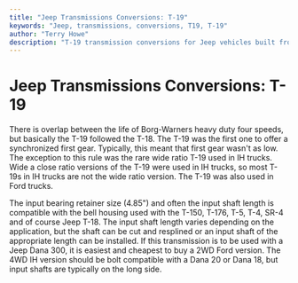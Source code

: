 ```yaml
---
title: "Jeep Transmissions Conversions: T-19"
keywords: "Jeep, transmissions, conversions, T19, T-19"
author: "Terry Howe"
description: "T-19 transmission conversions for Jeep vehicles built from 1941 until the present including military, CJ, YJ, TJ, and other models."
---
```

# Jeep Transmissions Conversions: T-19

There is overlap between the life of Borg-Warners heavy duty four speeds, but basically the T-19 followed the T-18. The T-19 was the first one to offer a synchronized first gear. Typically, this meant that first gear wasn't as low. The exception to this rule was the rare wide ratio T-19 used in IH trucks. Wide a close ratio versions of the T-19 were used in IH trucks, so most T-19s in IH trucks are not the wide ratio version. The T-19 was also used in Ford trucks.

The input bearing retainer size (4.85") and often the input shaft length is compatible with the bell housing used with the T-150, T-176, T-5, T-4, SR-4 and of course Jeep T-18. The input shaft length varies depending on the application, but the shaft can be cut and resplined or an input shaft of the appropriate length can be installed. If this transmission is to be used with a Jeep Dana 300, it is easiest and cheapest to buy a 2WD Ford version. The 4WD IH version should be bolt compatible with a Dana 20 or Dana 18, but input shafts are typically on the long side.